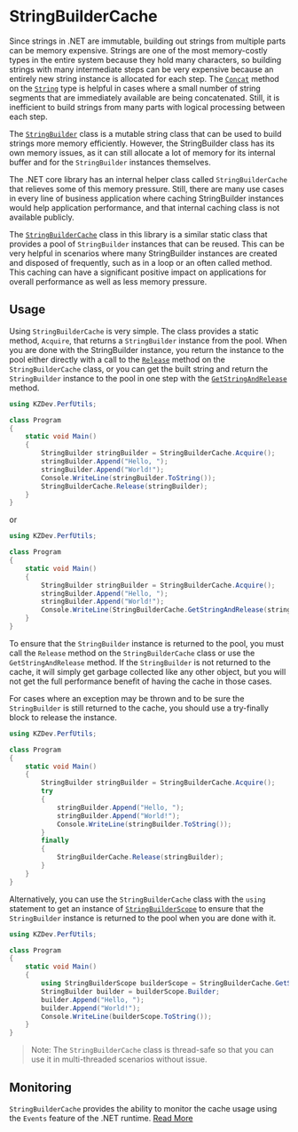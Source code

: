 # StringBuilderCache

Since strings in .NET are immutable, building out strings from multiple parts can be memory expensive. Strings are one of the most memory-costly types in the entire system because they hold many characters, so building strings with many intermediate steps can be very expensive because an entirely new string instance is allocated for each step. The [`Concat`](xref:System.String.Concat*) method on the [`String`](xref:System.String) type is helpful in cases where a small number of string segments that are immediately available are being concatenated. Still, it is inefficient to build strings from many parts with logical processing between each step.

The [`StringBuilder`](xref:System.Text.StringBuilder) class is a mutable string class that can be used to build strings more memory efficiently. However, the StringBuilder class has its own memory issues, as it can still allocate a lot of memory for its internal buffer and for the `StringBuilder` instances themselves.

The .NET core library has an internal helper class called `StringBuilderCache` that relieves some of this memory pressure. Still, there are many use cases in every line of business application where caching StringBuilder instances would help application performance, and that internal caching class is not available publicly.

The [`StringBuilderCache`](xref:KZDev.PerfUtils.StringBuilderCache) class in this library is a similar static class that provides a pool of `StringBuilder` instances that can be reused. This can be very helpful in scenarios where many StringBuilder instances are created and disposed of frequently, such as in a loop or an often called method. This caching can have a significant positive impact on applications for overall performance as well as less memory pressure.

## Usage

Using `StringBuilderCache` is very simple. The class provides a static method, `Acquire`, that returns a `StringBuilder` instance from the pool. When you are done with the StringBuilder instance, you return the instance to the pool either directly with a call to the [`Release`](xref:KZDev.PerfUtils.StringBuilderCache.Release(System.Text.StringBuilder)) method on the `StringBuilderCache` class, or you can get the built string and return the `StringBuilder` instance to the pool in one step with the [`GetStringAndRelease`](xref:KZDev.PerfUtils.StringBuilderCache.GetStringAndRelease(System.Text.StringBuilder)) method.

```csharp
using KZDev.PerfUtils;

class Program
{
	static void Main()
	{
		StringBuilder stringBuilder = StringBuilderCache.Acquire();
		stringBuilder.Append("Hello, ");
		stringBuilder.Append("World!");
		Console.WriteLine(stringBuilder.ToString());
		StringBuilderCache.Release(stringBuilder);
	}
}
```

or

```csharp
using KZDev.PerfUtils;

class Program
{
	static void Main()
	{
		StringBuilder stringBuilder = StringBuilderCache.Acquire();
		stringBuilder.Append("Hello, ");
		stringBuilder.Append("World!");
		Console.WriteLine(StringBuilderCache.GetStringAndRelease(stringBuilder));
	}
}
```

To ensure that the `StringBuilder` instance is returned to the pool, you must call the `Release` method on the `StringBuilderCache` class or use the `GetStringAndRelease` method. If the `StringBuilder` is not returned to the cache, it will simply get garbage collected like any other object, but you will not get the full performance benefit of having the cache in those cases. 

For cases where an exception may be thrown and to be sure the `StringBuilder` is still returned to the cache, you should use a try-finally block to release the instance.

```csharp
using KZDev.PerfUtils;

class Program
{
	static void Main()
	{
		StringBuilder stringBuilder = StringBuilderCache.Acquire();
		try
		{
			stringBuilder.Append("Hello, ");
			stringBuilder.Append("World!");
			Console.WriteLine(stringBuilder.ToString());
		}
		finally
		{
			StringBuilderCache.Release(stringBuilder);
		}
	}
}
```

Alternatively, you can use the `StringBuilderCache` class with the `using` statement to get an instance of [`StringBuilderScope`](xref:KZDev.PerfUtils.StringBuilderScope) to ensure that the `StringBuilder` instance is returned to the pool when you are done with it.

```csharp
using KZDev.PerfUtils;

class Program
{
	static void Main()
	{
		using StringBuilderScope builderScope = StringBuilderCache.GetScope();
		StringBuilder builder = builderScope.Builder;
		builder.Append("Hello, ");
		builder.Append("World!");
		Console.WriteLine(builderScope.ToString());
	}
}
```

> Note: The `StringBuilderCache` class is thread-safe so that you can use it in multi-threaded scenarios without issue.


## Monitoring

`StringBuilderCache` provides the ability to monitor the cache usage using the `Events` feature of the .NET runtime. [Read More](./stringbuildercache-monitoring.md)
